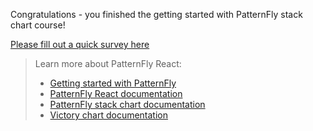 Congratulations - you finished the getting started with PatternFly stack chart course!

[Please fill out a quick survey here](https://redhatdg.co1.qualtrics.com/jfe/form/SV_bIRZRHYJyGsKBSt?Module=charts-stackchart)

> Learn more about PatternFly React:
>- [Getting started with PatternFly](https://www.patternfly.org/v4/get-started/developers)
>- [PatternFly React documentation](https://www.patternfly.org/v4/documentation/react/components/)
>- [PatternFly stack chart documentation](https://patternfly-react.surge.sh/patternfly-4/charts/chartstack/)
>- [Victory chart documentation](https://formidable.com/open-source/victory/docs/victory-chart/)
